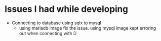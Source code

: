 # Issues I had while developing

- Connecting to database using sqlx to mysql
    - using mariadb image fix the issue.  using mysql image kept erroring out when connecting with D